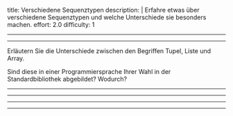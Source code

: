 title: Verschiedene Sequenztypen
description: |
  Erfahre etwas über verschiedene Sequenztypen und welche Unterschiede sie besonders machen.
effort: 2.0
difficulty: 1

---
---

Erläutern Sie die Unterschiede zwischen den Begriffen Tupel, Liste und Array.

Sind diese in einer Programmiersprache Ihrer Wahl in der Standardbibliothek abgebildet? Wodurch?

---
---

---
---